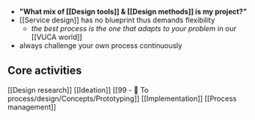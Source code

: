 - __"What mix of [[Design tools]] & [[Design methods]] is my project?"__
- [[Service design]] has no blueprint thus demands flexibility
	- _the best process is the one that adapts to your problem_ in our [[VUCA world]]
- always challenge your own process continuously
## Core activities
[[Design research]]
[[Ideation]]
[[99 - 📄 To process/design/Concepts/Prototyping]]
[[Implementation]]
[[Process management]]
